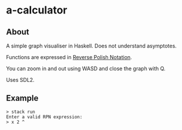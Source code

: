 # a-calculator


## About

A simple graph visualiser in Haskell. Does not understand asymptotes.

Functions are expressed in [Reverse Polish Notation](https://en.wikipedia.org/wiki/Reverse_Polish_notation).

You can zoom in and out using WASD and close the graph with Q.

Uses SDL2.

## Example

```
> stack run
Enter a valid RPN expression:
> x 2 ^
```
